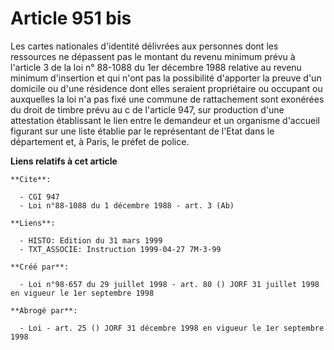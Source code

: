 # Article 951 bis

Les cartes nationales d'identité délivrées aux personnes dont les ressources ne dépassent pas le montant du revenu minimum
prévu à l'article 3 de la loi n° 88-1088 du 1er décembre 1988 relative au revenu minimum d'insertion et qui n'ont pas la
possibilité d'apporter la preuve d'un domicile ou d'une résidence dont elles seraient propriétaire ou occupant ou auxquelles
la loi n'a pas fixé une commune de rattachement sont exonérées du droit de timbre prévu au c de l'article 947, sur production
d'une attestation établissant le lien entre le demandeur et un organisme d'accueil figurant sur une liste établie par le
représentant de l'Etat dans le département et, à Paris, le préfet de police.

**Liens relatifs à cet article**

	**Cite**:

	  - CGI 947
	  - Loi n°88-1088 du 1 décembre 1988 - art. 3 (Ab)

	**Liens**:

	  - HISTO: Edition du 31 mars 1999
	  - TXT_ASSOCIE: Instruction 1999-04-27 7M-3-99

	**Créé par**:

	  - Loi n°98-657 du 29 juillet 1998 - art. 80 () JORF 31 juillet 1998 en vigueur le 1er septembre 1998

	**Abrogé par**:

	  - Loi - art. 25 () JORF 31 décembre 1998 en vigueur le 1er septembre 1998
